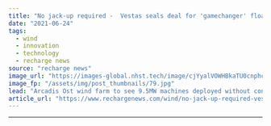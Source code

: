 ```yaml
---
title: "No jack-up required -  Vestas seals deal for 'gamechanger' floating wind turbine installation"
date: "2021-06-24"
tags: 
  - wind
  - innovation
  - technology
  - recharge news
source: "recharge news"
image_url: "https://images-global.nhst.tech/image/cjYyalVOWHBkaTU0cnphcFR4K0tTWkNBUFJybW1YR3hrL1dWWmxIT0FnTT0=/nhst/binary/3b0e2faacf0b662486d76324c0d7590e"
image_fp: "/assets/img/post_thumbnails/79.jpg"
lead: "Arcadis Ost wind farm to see 9.5MW machines deployed without conventional vessel to keep clear of seabed issues"
article_url: "https://www.rechargenews.com/wind/no-jack-up-required-vestas-seals-deal-for-gamechanger-floating-wind-turbine-installation/2-1-1030429"
---
```


---
